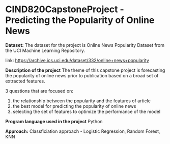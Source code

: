 # CIND820CapstoneProject - Predicting the Popularity of Online News


**Dataset:**
The dataset for the project is Online News Popularity Dataset from the UCI Machine Learning Repository. 

link: https://archive.ics.uci.edu/dataset/332/online+news+popularity

**Description of the project**
The theme of this capstone project is forecasting the popularity of online news prior to publication based on a broad set of extracted features.

3 questions that are focused on:
1. the relationship between the popularity and the features of article
2. the best model for predicting the popularity of online news
3. selecting the set of features to optimize the performance of the model


**Program language used in the project**
Python

**Approach:**
Classficiation approach - Logistic Regression, Random Forest, KNN
